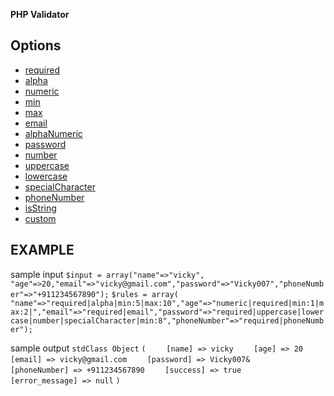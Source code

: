 **PHP Validator**

## Options
* [required](#required)
* [alpha](#alpha)
* [numeric](#numeric)
* [min](#min)
* [max](#max)
* [email](#email)
* [alphaNumeric](#alphaNumeric)
* [password](#password)
* [number](#number)
* [uppercase](#uppercase)
* [lowercase](#lowercase)
* [specialCharacter](#specialCharacter)
* [phoneNumber](#phoneNumber)
* [isString](#isString)
* [custom](#custom)


## EXAMPLE

sample input
`$input = array("name"=>"vicky", "age"=>20,"email"=>"vicky@gmail.com","password"=>"Vicky007","phoneNumber"=>"+911234567890");`
`$rules = array( "name"=>"required|alpha|min:5|max:10","age"=>"numeric|required|min:1|max:2|","email"=>"required|email","password"=>"required|uppercase|lowercase|number|specialCharacter|min:8","phoneNumber"=>"required|phoneNumber");`

sample output
`stdClass Object`
`(`
`    [name] => vicky`
`    [age] => 20`
`    [email] => vicky@gmail.com`
`    [password] => Vicky007&`
`    [phoneNumber] => +911234567890`
`    [success] => true`
`    [error_message] => null`
`)`
